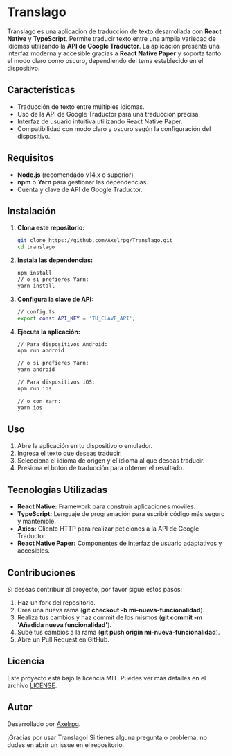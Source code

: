 # Translago

Translago es una aplicación de traducción de texto desarrollada con **React Native** y **TypeScript**. Permite traducir texto entre una amplia variedad de idiomas utilizando la **API de Google Traductor**. La aplicación presenta una interfaz moderna y accesible gracias a **React Native Paper** y soporta tanto el modo claro como oscuro, dependiendo del tema establecido en el dispositivo.

## Características

- Traducción de texto entre múltiples idiomas.
- Uso de la API de Google Traductor para una traducción precisa.
- Interfaz de usuario intuitiva utilizando React Native Paper.
- Compatibilidad con modo claro y oscuro según la configuración del dispositivo.

## Requisitos

- **Node.js** (recomendado v14.x o superior)
- **npm** o **Yarn** para gestionar las dependencias.
- Cuenta y clave de API de Google Traductor.

## Instalación

1. **Clona este repositorio:**

   ```bash
   git clone https://github.com/Axelrpg/Translago.git
   cd translago

2. **Instala las dependencias:**

   ```bash
   npm install
   // o si prefieres Yarn:
   yarn install

3. **Configura la clave de API:**

   ```bash
   // config.ts
   export const API_KEY = 'TU_CLAVE_API';

4. **Ejecuta la aplicación:**

   ```bash
   // Para dispositivos Android:
   npm run android
   
   // o si prefieres Yarn:
   yarn android
   
   // Para dispositivos iOS:
   npm run ios
   
   // o con Yarn:
   yarn ios

## Uso

1. Abre la aplicación en tu dispositivo o emulador.
2. Ingresa el texto que deseas traducir.
3. Selecciona el idioma de origen y el idioma al que deseas traducir.
4. Presiona el botón de traducción para obtener el resultado.

## Tecnologías Utilizadas

- **React Native:** Framework para construir aplicaciones móviles.
- **TypeScript:** Lenguaje de programación para escribir código más seguro y mantenible.
- **Axios:** Cliente HTTP para realizar peticiones a la API de Google Traductor.
- **React Native Paper:** Componentes de interfaz de usuario adaptativos y accesibles.

## Contribuciones

Si deseas contribuir al proyecto, por favor sigue estos pasos:
1. Haz un fork del repositorio.
2. Crea una nueva rama (**git checkout -b mi-nueva-funcionalidad**).
3. Realiza tus cambios y haz commit de los mismos (**git commit -m 'Añadida nueva funcionalidad'**).
4. Sube tus cambios a la rama (**git push origin mi-nueva-funcionalidad**).
5. Abre un Pull Request en GitHub.

## Licencia

Este proyecto está bajo la licencia MIT. Puedes ver más detalles en el archivo [LICENSE](https://github.com/Axelrpg/Translago/blob/main/LICENSE).

## Autor

Desarrollado por [Axelrpg](https://github.com/Axelrpg).

¡Gracias por usar Translago! Si tienes alguna pregunta o problema, no dudes en abrir un issue en el repositorio.
